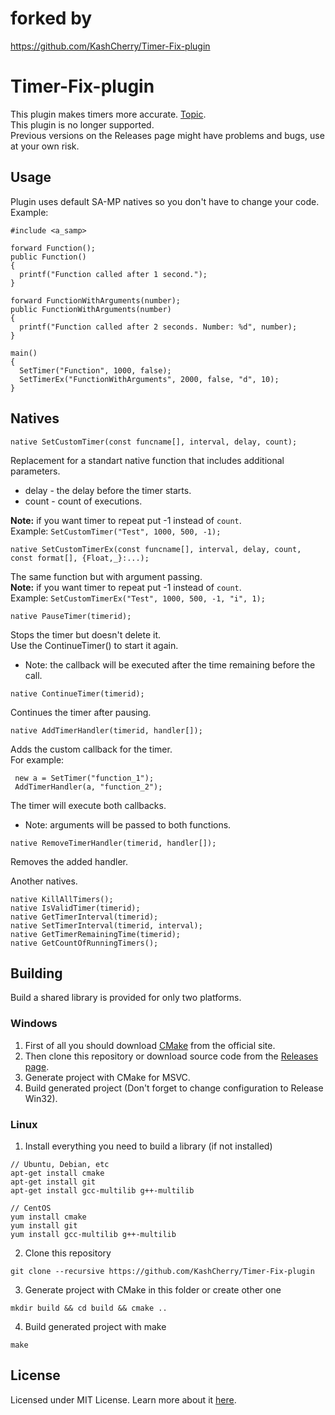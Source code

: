 # forked by
https://github.com/KashCherry/Timer-Fix-plugin

# Timer-Fix-plugin
This plugin makes timers more accurate. [Topic](https://forum.sa-mp.com/showthread.php?t=650736).
<br>This plugin is no longer supported.
<br>Previous versions on the Releases page might have problems and bugs, use at your own risk.

## Usage
Plugin uses default SA-MP natives so you don't have to change your code. Example:
```Pawn
#include <a_samp>

forward Function();
public Function()
{
  printf("Function called after 1 second.");
}

forward FunctionWithArguments(number);
public FunctionWithArguments(number)
{
  printf("Function called after 2 seconds. Number: %d", number);
}

main()
{
  SetTimer("Function", 1000, false);
  SetTimerEx("FunctionWithArguments", 2000, false, "d", 10);
}
```

## Natives
 ```Pawn
native SetCustomTimer(const funcname[], interval, delay, count);
```
 Replacement for a standart native function that includes additional parameters.
 * delay - the delay before the timer starts.
 * count - count of executions.
 
 **Note:** if you want timer to repeat put -1 instead of `count`.<br>
 Example: `SetCustomTimer("Test", 1000, 500, -1);`

```Pawn
native SetCustomTimerEx(const funcname[], interval, delay, count, const format[], {Float,_}:...);
```
The same function but with argument passing.<br>
**Note:** if you want timer to repeat put -1 instead of `count`.<br>
 Example: `SetCustomTimerEx("Test", 1000, 500, -1, "i", 1);`

 ```Pawn
native PauseTimer(timerid);
```
 Stops the timer but doesn't delete it.
 <br>Use the ContinueTimer() to start it again.
 * Note: the callback will be executed after the time remaining before the call.

```Pawn
native ContinueTimer(timerid);
```
Continues the timer after pausing.

```Pawn
native AddTimerHandler(timerid, handler[]);
```
 Adds the custom callback for the timer.
<br> For example:
```pawn
 new a = SetTimer("function_1");
 AddTimerHandler(a, "function_2");
```
 The timer will execute both callbacks.

* Note: arguments will be passed to both functions.

```Pawn
native RemoveTimerHandler(timerid, handler[]);
```
Removes the added handler.

Another natives.
```Pawn
native KillAllTimers();
native IsValidTimer(timerid);
native GetTimerInterval(timerid);
native SetTimerInterval(timerid, interval);
native GetTimerRemainingTime(timerid);
native GetCountOfRunningTimers();
```

## Building
Build a shared library is provided for only two platforms. 

### Windows
1. First of all you should download [CMake](https://cmake.org) from the official site.
2. Then clone this repository or download source code from the [Releases page](https://github.com/KashCherry/Timer-Fix-plugin/releases).
3. Generate project with CMake for MSVC.
4. Build generated project (Don't forget to change configuration to Release Win32).

### Linux
1. Install everything you need to build a library (if not installed)
```
// Ubuntu, Debian, etc
apt-get install cmake
apt-get install git
apt-get install gcc-multilib g++-multilib

// CentOS
yum install cmake
yum install git
yum install gcc-multilib g++-multilib
```
2. Clone this repository
```
git clone --recursive https://github.com/KashCherry/Timer-Fix-plugin
```
3. Generate project with CMake in this folder or create other one
```
mkdir build && cd build && cmake ..
```
4. Build generated project with make
```
make
```

## License
Licensed under MIT License. Learn more about it [here](https://github.com/KashCherry/Timer-Fix-plugin/blob/master/LICENSE).
